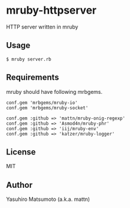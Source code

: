# mruby-httpserver

HTTP server written in mruby

## Usage

```terminal
$ mruby server.rb
```

## Requirements

mruby should have following mrbgems.

```
conf.gem 'mrbgems/mruby-io'
conf.gem 'mrbgems/mruby-socket'

conf.gem :github => 'mattn/mruby-onig-regexp'
conf.gem :github => 'Asmod4n/mruby-phr'
conf.gem :github => 'iij/mruby-env'
conf.gem :github => 'katzer/mruby-logger'
```

## License

MIT

## Author

Yasuhiro Matsumoto (a.k.a. mattn)
